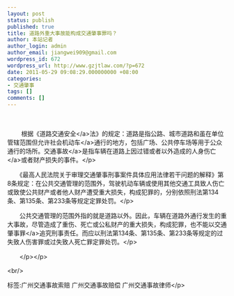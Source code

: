 ```yaml
---
layout: post
status: publish
published: true
title: 道路外重大事故能构成交通肇事罪吗？
author: 本站记者
author_login: admin
author_email: jiangwei909@gmail.com
wordpress_id: 672
wordpress_url: http://www.gzjtlaw.com/?p=672
date: 2011-05-29 09:08:29.000000000 +08:00
categories:
- 交通肇事
tags: []
comments: []
---
```

<p><p>　　<p>　　 根据《道路<a>交通安全<&#47;a>法》的规定：道路是指公路、城市道路和虽在单位管辖范围但允许社会<a>机动车<&#47;a>通行的地方，包括广场、公共停车场等用于公众通行的场所。<a>交通事故<&#47;a>是指车辆在道路上因过错或者以外造成的<a>人身伤亡<&#47;a>或者财产损失的事件。<&#47;p><p>　　《最高人民法院关于审理交通肇事刑事案件具体应用法律若干问题的解释》第8条规定：在公共交通管理的范围外，驾驶机动车辆或使用其他交通工具致人伤亡或致使公共财产或者他人财产遭受重大损失，构成犯罪的，分别依照刑法第134条、第135条、第233条等规定定罪处罚。<&#47;p><p>　　公共交通管理的范围外指的就是道路以外。因此，车辆在道路外通行发生的重大事故，尽管造成了重伤、死亡或公私财产的重大损失，构成犯罪，也不能以<a>交通肇事罪<&#47;a>追究刑事责任。而应以刑法第134条、第135条、第233条等规定的过失致人伤害罪或过失致人死亡罪定罪处罚。<&#47;p><p>　　<&#47;p><&#47;p><br&#47;><p>标签:广州交通事故索赔 广州交通事故赔偿 广州交通事故律师<&#47;p>
